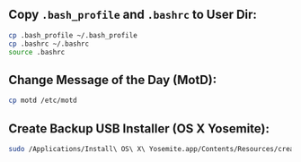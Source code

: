 Copy `.bash_profile` and `.bashrc` to User Dir:
-------------
```sh
cp .bash_profile ~/.bash_profile
cp .bashrc ~/.bashrc
source .bashrc
```

Change Message of the Day (MotD):
-------------
```sh
cp motd /etc/motd
```


Create Backup USB Installer (OS X Yosemite):
-------------
```sh
sudo /Applications/Install\ OS\ X\ Yosemite.app/Contents/Resources/createinstallmedia --volume /Volumes/MyVolume --applicationpath /Applications/Install\ OS\ X\ Yosemite.app
```
